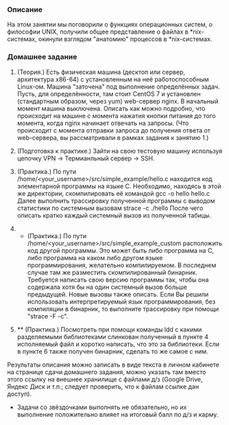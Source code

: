 ### Описание

На этом занятии мы поговорили о функциях операционных систем, о философии UNIX, получили общее представление о файлах в *nix-системах, окинули взглядом "анатомию" процессов в *nix-системах.

### Домашнее задание

1. (Теория.) Есть физическая машина (десктоп или сервер, архитектура x86-64) с установленным на неё работоспособным Linux-ом. Машина "заточена" под выполнение определённых задач. Пусть, для определённости, там стоит CentOS 7 и установлен (стандартным образом, через yum) web-сервер nginx. В начальный момент машина выключена. Описать как можно подробно, что происходит на машине с момента нажатия кнопки питания до того момента, когда nginx начинает отвечать на запросы. (Что происходит с момента отправки запроса до получения ответа от web-сервера, вы рассматривали в рамках задания к занятию 1.)

2. (Подготовка к практике.) Зайти на свою тестовую машину используя цепочку VPN -> Термианльный сервер -> SSH.

3. (Практика.) По пути /home/<your_username>/src/simple_example/hello.c находится код элементарной программы на языке C. Необходимо, находясь в этой же директории, скомпилировать её командой
 gcc -o hello hello.c
Далее выполнить трассировку полученной программы с выводом статистики по системным вызовам
 strace -c ./hello
После чего описать кратко каждый системный вызов из полученной табицы.

4. * (Практика.) По пути /home/<your_username>/src/simple_example_custom расположить код другой программы. Это может быть либо программа на C, либо программа на каком либо другом языке программирования, желательно компилируемом. В последнем случае там же разместить скомпилированный бинарник. Требуется написать свою версию программы так, чтобы она содержала хотя бы на один системный вызов больше предыдущей. Новые вызовы также описать. Если Вы решили использовать интерпретируемый язык программирования, без компиляции в бинарник, то выполните трассировку при помощи "strace -F -c".

5. ** (Практика.) Посмотреть при помощи команды ldd с какими разделяемыми библиотеками слинкован полученный в пункте 4 исполняемый файл и коротко написать, что это за библиотеки. Если в пункте 6 также получен бинарник, сделать то же самое с ним.

Результаты описания можно записать в виде текста в личном кабинете на странице сдачи домашнего задания, можно указать там вместо этого ссылку на внешнее хранилище с файлами д/з (Google Drive, Яндекс Диск и т.п.; следует проверить, что к файлам ссылке дан доступ).

* Задачи со звёздочками выполнять не обязательно, но их выполнение положительно влияет на итоговый балл по д/з и карму.